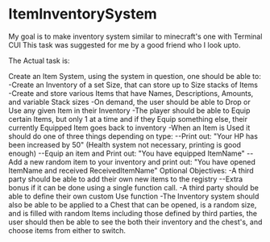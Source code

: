 # ItemInventorySystem
My goal is to make inventory system similar to minecraft's one with Terminal CUI
This task was suggested for me by a good friend who I look upto.

The Actual task is: 


Create an Item System, using the system in question, one should be able to:
-Create an Inventory of a set Size, that can store up to Size stacks of Items
-Create and store various Items that have Names, Descriptions, Amounts, and variable Stack sizes
-On demand, the user should be able to Drop or Use any given Item in their Inventory
-The player should be able to Equip certain Items, but only 1 at a time and if they Equip something else, their currently Equipped Item goes back to inventory
-When an Item is Used it should do one of three things depending on type: 
--Print out: "Your HP has been increased by 50" (Health system not necessary, printing is good enough)
--Equip an item and Print out: "You have equipped ItemName"
--Add a new random item to your inventory and print out: "You have opened ItemName and received ReceivedItemName"
Optional Objectives:
-A third party should be able to add their own new items to the registry
--Extra bonus if it can be done using a single function call.
-A third party should be able to define their own custom Use function
-The Inventory system should also be able to be applied to a Chest that can be opened, is a random size, and is filled with random Items including those defined by third parties, the user should then be able to see the both their inventory and the chest's, and choose items from either to switch.
